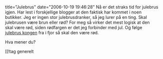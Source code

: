 title="Julebrus"
date="2006-10-19 19:46:28"
Nå er det straks tid for julebrus igjen. Har lest i forskjellige blogger at den faktisk har kommet i noen butikker. Jeg er ingen stor julebrusdranker, så jeg lurer på en ting. Skal julebrusen være brun eller rød? For meg så virker det mest logisk at den skal være rød, siden rødfargen er det jeg forbinder med jul. Og følge <a href="http://www.vg.no/pub/vgart.hbs?artid=299516">julebrus kongen</a> fra i fjor så skal den være rød.

Hva mener du?

[[!tag  generelt
